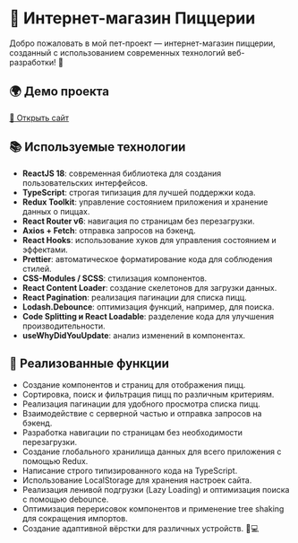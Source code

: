 # 🍕 Интернет-магазин Пиццерии

Добро пожаловать в мой пет-проект — интернет-магазин пиццерии, созданный с использованием современных технологий веб-разработки! 🚀
## 🌍 Демо проекта  
[🍕 Открыть сайт](https://pizza-23904.vercel.app)

## 📚 Используемые технологии

- **ReactJS 18**: современная библиотека для создания пользовательских интерфейсов.
- **TypeScript**: строгая типизация для лучшей поддержки кода.
- **Redux Toolkit**: управление состоянием приложения и хранение данных о пиццах.
- **React Router v6**: навигация по страницам без перезагрузки.
- **Axios + Fetch**: отправка запросов на бэкенд.
- **React Hooks**: использование хуков для управления состоянием и эффектами.
- **Prettier**: автоматическое форматирование кода для соблюдения стилей.
- **CSS-Modules / SCSS**: стилизация компонентов.
- **React Content Loader**: создание скелетонов для загрузки данных.
- **React Pagination**: реализация пагинации для списка пицц.
- **Lodash.Debounce**: оптимизация функций, например, для поиска.
- **Code Splitting и React Loadable**: разделение кода для улучшения производительности.
- **useWhyDidYouUpdate**: анализ изменений в компонентах.

## 🎯 Реализованные функции

- Создание компонентов и страниц для отображения пицц.
- Сортировка, поиск и фильтрация пицц по различным критериям.
- Реализация пагинации для удобного просмотра списка пицц.
- Взаимодействие с серверной частью и отправка запросов на бэкенд.
- Разработка навигации по страницам без необходимости перезагрузки.
- Создание глобального хранилища данных для всего приложения с помощью Redux.
- Написание строго типизированного кода на TypeScript.
- Использование LocalStorage для хранения настроек сайта.
- Реализация ленивой подгрузки (Lazy Loading) и оптимизация поиска с помощью debounce.
- Оптимизация перерисовок компонентов и применение tree shaking для сокращения импортов.
- Создание адаптивной вёрстки для различных устройств. 📱💻
